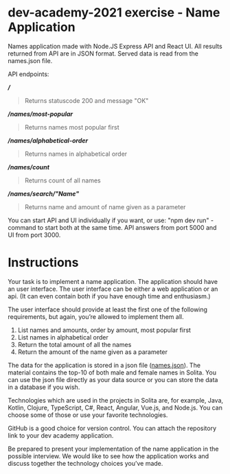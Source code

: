 # dev-academy-2021 exercise - Name Application

Names application made with Node.JS Express API and React UI.
All results returned from API are in JSON format. Served data is read from the names.json file.

API endpoints:

***/***                                  
> Returns statuscode 200 and message "OK"

***/names/most-popular***                
> Returns names most popular first

***/names/alphabetical-order***          
> Returns names in alphabetical order

***/names/count***                       
> Returns count of all names

***/names/search/"Name"***               
> Returns name and amount of name given as a parameter

You can start API and UI individually if you want, or use: "npm dev run" -command to start both at the same time. API answers from port 5000 and UI from port 3000.

# Instructions

Your task is to implement a name application. The application should have an user interface. The user interface can be either a web application or an api. (It can even contain both if you have enough time and enthusiasm.) 

The user interface should provide at least the first one of the following requirements, but again, you’re allowed to implement them all.
1. List names and amounts, order by amount, most popular first
2. List names in alphabetical order
3. Return the total amount of all the names
4. Return the amount of the name given as a parameter

The data for the application is stored in a json file ([names.json](https://github.com/solita/dev-academy-2020/blob/main/names.json)). The material contains the top-10 of both male and female names in Solita. You can use the json file directly as your data source or you can store the data in a database if you wish.

Technologies which are used in the projects in Solita are, for example, Java, Kotlin, Clojure, TypeScript, C#, React, Angular, Vue.js, and Node.js. You can choose some of those or use your favorite technologies.

GitHub is a good choice for version control. You can attach the repository link to your dev academy application.

Be prepared to present your implementation of the name application in the possible interview. We would like to see how the application works and discuss together the technology choices you’ve made.
